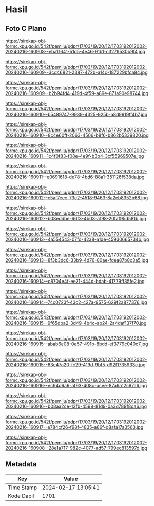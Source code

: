 # Hasil

## Foto C Plano

https://sirekap-obj-formc.kpu.go.id/542f/pemilu/pdpr/17/03/19/20/12/1703192012002-20240216-160908--eba11641-51d5-4e46-91b1-c3279530b9f4.jpg

https://sirekap-obj-formc.kpu.go.id/542f/pemilu/pdpr/17/03/19/20/12/1703192012002-20240216-160909--3cd46821-2387-472b-a14c-187229bfca84.jpg

https://sirekap-obj-formc.kpu.go.id/542f/pemilu/pdpr/17/03/19/20/12/1703192012002-20240216-160909--b2b94fd4-419d-4f59-a89e-871a90e98744.jpg

https://sirekap-obj-formc.kpu.go.id/542f/pemilu/pdpr/17/03/19/20/12/1703192012002-20240216-160910--b5489747-9989-4325-925b-a8d9919ff4b7.jpg

https://sirekap-obj-formc.kpu.go.id/542f/pemilu/pdpr/17/03/19/20/12/1703192012002-20240216-160910--8c4e60ff-2063-4506-b8f6-b862b5339820.jpg

https://sirekap-obj-formc.kpu.go.id/542f/pemilu/pdpr/17/03/19/20/12/1703192012002-20240216-160911--1c4f0f83-f08e-4e9f-b3b4-3cf55969507e.jpg

https://sirekap-obj-formc.kpu.go.id/542f/pemilu/pdpr/17/03/19/20/12/1703192012002-20240216-160911--e0691618-de78-4bd6-88a1-351126f538da.jpg

https://sirekap-obj-formc.kpu.go.id/542f/pemilu/pdpr/17/03/19/20/12/1703192012002-20240216-160912--c5af7eec-73c2-4518-9463-8a2eb8352b68.jpg

https://sirekap-obj-formc.kpu.go.id/542f/pemilu/pdpr/17/03/19/20/12/1703192012002-20240216-160912--b08eddbe-66f3-4b03-a198-20faf95d581b.jpg

https://sirekap-obj-formc.kpu.go.id/542f/pemilu/pdpr/17/03/19/20/12/1703192012002-20240216-160913--4a554543-07fd-42a8-a1de-45930665734b.jpg

https://sirekap-obj-formc.kpu.go.id/542f/pemilu/pdpr/17/03/19/20/12/1703192012002-20240216-160913--8f3b3dc6-33b9-4d76-80ae-fdea87b8c3a5.jpg

https://sirekap-obj-formc.kpu.go.id/542f/pemilu/pdpr/17/03/19/20/12/1703192012002-20240216-160914--c8704e4f-ee71-444d-bdab-41779ff35fe2.jpg

https://sirekap-obj-formc.kpu.go.id/542f/pemilu/pdpr/17/03/19/20/12/1703192012002-20240216-160914--74c0723f-43c2-427a-9575-629f2a877376.jpg

https://sirekap-obj-formc.kpu.go.id/542f/pemilu/pdpr/17/03/19/20/12/1703192012002-20240216-160915--9f65dba2-3d49-4b4c-ab24-2a4daf137f70.jpg

https://sirekap-obj-formc.kpu.go.id/542f/pemilu/pdpr/17/03/19/20/12/1703192012002-20240216-160915--abab6e08-0e57-491b-8bdd-ef3779c040c7.jpg

https://sirekap-obj-formc.kpu.go.id/542f/pemilu/pdpr/17/03/19/20/12/1703192012002-20240216-160915--63e47a20-fc29-419d-9bf5-d92f1735933c.jpg

https://sirekap-obj-formc.kpu.go.id/542f/pemilu/pdpr/17/03/19/20/12/1703192012002-20240216-160916--ec94d6a6-af93-408c-acee-87a9a12c97a6.jpg

https://sirekap-obj-formc.kpu.go.id/542f/pemilu/pdpr/17/03/19/20/12/1703192012002-20240216-160916--b08aa2ce-13fb-4598-81d9-0a3d789f8da6.jpg

https://sirekap-obj-formc.kpu.go.id/542f/pemilu/pdpr/17/03/19/20/12/1703192012002-20240216-160917--e784cf26-f98f-4835-a86f-d8afa17a3563.jpg

https://sirekap-obj-formc.kpu.go.id/542f/pemilu/pdpr/17/03/19/20/12/1703192012002-20240216-160908--28e1a717-982c-4077-ad57-799ec813597d.jpg


## Metadata

| Key        | Value               |
| ---------- | ------------------- |
| Time Stamp | 2024-02-17 13:05:41 |
| Kode Dapil | 1701                |



